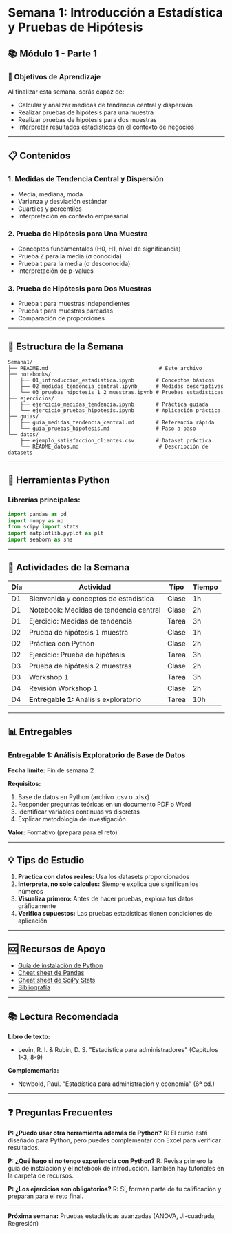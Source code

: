 # Semana 1: Introducción a Estadística y Pruebas de Hipótesis

## 📚 Módulo 1 - Parte 1

### 🎯 Objetivos de Aprendizaje

Al finalizar esta semana, serás capaz de:
- Calcular y analizar medidas de tendencia central y dispersión
- Realizar pruebas de hipótesis para una muestra
- Realizar pruebas de hipótesis para dos muestras
- Interpretar resultados estadísticos en el contexto de negocios

---

## 📋 Contenidos

### 1. Medidas de Tendencia Central y Dispersión
- Media, mediana, moda
- Varianza y desviación estándar
- Cuartiles y percentiles
- Interpretación en contexto empresarial

### 2. Prueba de Hipótesis para Una Muestra
- Conceptos fundamentales (H0, H1, nivel de significancia)
- Prueba Z para la media (σ conocida)
- Prueba t para la media (σ desconocida)
- Interpretación de p-values

### 3. Prueba de Hipótesis para Dos Muestras
- Prueba t para muestras independientes
- Prueba t para muestras pareadas
- Comparación de proporciones

---

## 📁 Estructura de la Semana

```
Semana1/
├── README.md                                    # Este archivo
├── notebooks/
│   ├── 01_introduccion_estadistica.ipynb       # Conceptos básicos
│   ├── 02_medidas_tendencia_central.ipynb      # Medidas descriptivas
│   └── 03_pruebas_hipotesis_1_2_muestras.ipynb # Pruebas estadísticas
├── ejercicios/
│   ├── ejercicio_medidas_tendencia.ipynb       # Práctica guiada
│   └── ejercicio_pruebas_hipotesis.ipynb       # Aplicación práctica
├── guias/
│   ├── guia_medidas_tendencia_central.md       # Referencia rápida
│   └── guia_pruebas_hipotesis.md               # Paso a paso
└── datos/
    ├── ejemplo_satisfaccion_clientes.csv       # Dataset práctica
    └── README_datos.md                          # Descripción de datasets
```

---

## 🔧 Herramientas Python

### Librerías principales:
```python
import pandas as pd
import numpy as np
from scipy import stats
import matplotlib.pyplot as plt
import seaborn as sns
```

---

## 📝 Actividades de la Semana

| Día | Actividad | Tipo | Tiempo |
|-----|-----------|------|--------|
| D1 | Bienvenida y conceptos de estadística | Clase | 1h |
| D1 | Notebook: Medidas de tendencia central | Clase | 2h |
| D1 | Ejercicio: Medidas de tendencia | Tarea | 3h |
| D2 | Prueba de hipótesis 1 muestra | Clase | 1h |
| D2 | Práctica con Python | Clase | 2h |
| D2 | Ejercicio: Prueba de hipótesis | Tarea | 3h |
| D3 | Prueba de hipótesis 2 muestras | Clase | 2h |
| D3 | Workshop 1 | Tarea | 3h |
| D4 | Revisión Workshop 1 | Clase | 2h |
| D4 | **Entregable 1:** Análisis exploratorio | Tarea | 10h |

---

## 📊 Entregables

### Entregable 1: Análisis Exploratorio de Base de Datos
**Fecha límite:** Fin de semana 2

**Requisitos:**
1. Base de datos en Python (archivo .csv o .xlsx)
2. Responder preguntas teóricas en un documento PDF o Word
3. Identificar variables continuas vs discretas
4. Explicar metodología de investigación

**Valor:** Formativo (prepara para el reto)

---

## 💡 Tips de Estudio

1. **Practica con datos reales:** Usa los datasets proporcionados
2. **Interpreta, no solo calcules:** Siempre explica qué significan los números
3. **Visualiza primero:** Antes de hacer pruebas, explora tus datos gráficamente
4. **Verifica supuestos:** Las pruebas estadísticas tienen condiciones de aplicación

---

## 🆘 Recursos de Apoyo

- [Guía de instalación de Python](../recursos/instalacion_python_jupyter.md)
- [Cheat sheet de Pandas](../recursos/cheat_sheet_pandas.pdf)
- [Cheat sheet de SciPy Stats](../recursos/cheat_sheet_scipy_stats.pdf)
- [Bibliografía](../recursos/bibliografia.md)

---

## 📚 Lectura Recomendada

**Libro de texto:**
- Levin, R. I. & Rubin, D. S. "Estadística para administradores" (Capítulos 1-3, 8-9)

**Complementaria:**
- Newbold, Paul. "Estadística para administración y economía" (6ª ed.)

---

## ❓ Preguntas Frecuentes

**P: ¿Puedo usar otra herramienta además de Python?**
R: El curso está diseñado para Python, pero puedes complementar con Excel para verificar resultados.

**P: ¿Qué hago si no tengo experiencia con Python?**
R: Revisa primero la guía de instalación y el notebook de introducción. También hay tutoriales en la carpeta de recursos.

**P: ¿Los ejercicios son obligatorios?**
R: Sí, forman parte de tu calificación y preparan para el reto final.

---

**Próxima semana:** Pruebas estadísticas avanzadas (ANOVA, Ji-cuadrada, Regresión)
